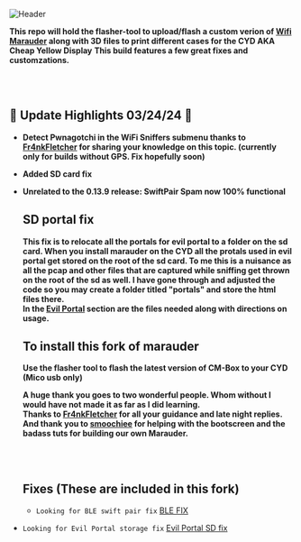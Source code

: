 ![Header](Images/mainheader.png)
<br>



  <b>This repo will hold the flasher-tool to upload/flash a custom verion of <a href=hhttps://github.com/justcallmekoko/ESP32Marauder/wiki/about>Wifi Marauder</a> along with 3D files to print different cases for the CYD AKA Cheap Yellow Display</b>
  <b>This build features a few great fixes and customzations.</b>
  
  <br>
  <br>
  
  ## 🌟 Update Highlights 03/24/24 🌟
- **Detect Pwnagotchi in the WiFi Sniffers submenu thanks to <a href=https://github.com/Fr4nkFletcher>Fr4nkFletcher</a> for sharing your knowledge on this topic. (currently only for builds without GPS. Fix hopefully soon)**

- **Added SD card fix** 

- **Unrelated to the 0.13.9 release: SwiftPair Spam now 100% functional** 
  
  ## SD portal fix
  <b> This fix is to relocate all the portals for evil portal to a folder on the sd card. When you install marauder on the CYD all the protals used in evil portal get stored on the root of the sd card. To me this is a nuisance as all the pcap and other files that are captured while sniffing get thrown on the root of the sd as well. I have gone through and adjusted the code so you may create a folder titled "portals" and store the html files there.<br>In the <a href=https://github.com/ATOMNFT/CYD-ESP32Marauder/tree/master/Evil%20Portal%20Stuff>Evil Portal</a> section are the files needed along with directions on usage. </b>
  
  
  
  ## To install this fork of marauder
  <b>Use the flasher tool to flash the latest version of CM-Box to your CYD (Mico usb only)</b>
  
  
  <b>A huge thank you goes to two wonderful people. Whom without I would have not made it as far as I  did learning.</b> <br>
  <b>Thanks to <a href=https://github.com/Fr4nkFletcher>Fr4nkFletcher</a> for all your guidance and late night replies.</b>
  <b>And thank you to <a href=https://github.com/smoochiee>smoochiee</a> for helping with the bootscreen and the badass tuts for building our own Marauder.</b><br>
  
  
  <br>
  <br>
  
  
  ## Fixes (These are included in this fork)
  
  - `Looking for BLE swift pair fix` [BLE FIX](https://github.com/ATOMNFT/CYD-ESP32Marauder/tree/master/BLE%20Swiftpair%20Fix)

 - `Looking for Evil Portal storage fix` [Evil Portal SD fix](https://github.com/ATOMNFT/CYD-ESP32Marauder/tree/master/Evil%20Portal%20Stuff)
 




  
  
  